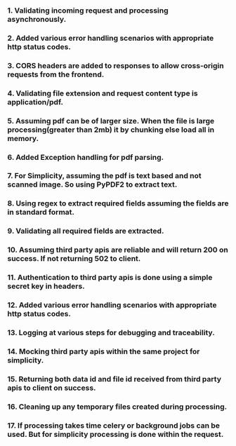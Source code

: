 
### 1. Validating incoming request and processing asynchronously.

### 2. Added various error handling scenarios with appropriate http status codes.
### 3. CORS headers are added to responses to allow cross-origin requests from the frontend.

### 4. Validating file extension and request content type is application/pdf.

### 5. Assuming pdf can be of larger size. When the file is large processing(greater than 2mb) it by chunking else load all in memory.

### 6. Added Exception handling for pdf parsing.

### 7. For Simplicity, assuming the pdf is text based and not scanned image. So using PyPDF2 to extract text.

### 8. Using regex to extract required fields assuming the fields are in standard format.

### 9. Validating all required fields are extracted.

### 10. Assuming third party apis are reliable and will return 200 on success. If not returning 502 to client.

### 11. Authentication to third party apis is done using a simple secret key in headers.

### 12. Added various error handling scenarios with appropriate http status codes.

### 13. Logging at various steps for debugging and traceability.

### 14. Mocking third party apis within the same project for simplicity.

### 15. Returning both data id and file id received from third party apis to client on success.

### 16. Cleaning up any temporary files created during processing.

### 17. If processing takes time celery or background jobs can be used. But for simplicity processing is done within the request.


